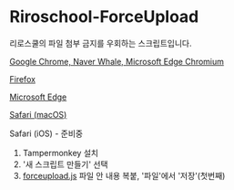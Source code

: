 # Riroschool-ForceUpload

리로스쿨의 파일 첨부 금지를 우회하는 스크립트입니다.

[Google Chrome, Naver Whale, Microsoft Edge Chromium](https://chrome.google.com/webstore/detail/tampermonkey/dhdgffkkebhmkfjojejmpbldmpobfkfo)

[Firefox](https://addons.mozilla.org/ko/firefox/addon/tampermonkey/)

[Microsoft Edge](https://www.microsoft.com/ko-kr/p/tampermonkey/9nblggh5162s)

[Safari (macOS)](https://safari.tampermonkey.net/tampermonkey.safariextz)

Safari (iOS) - 준비중

1. Tampermonkey 설치
1. '새 스크립트 만들기' 선택
1. [forceupload.js](https://github.com/obbcth/Riroschool-ForceUpload/blob/master/forceupload.js) 파일 안 내용 복붙, '파일'에서 '저장'(첫번째)
